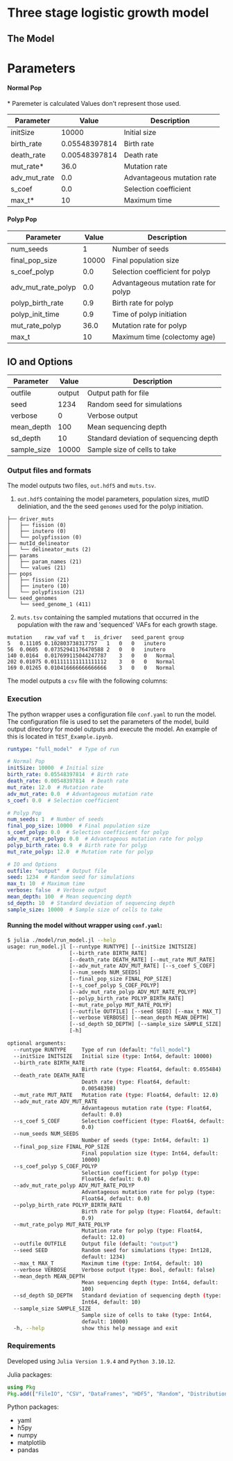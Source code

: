 # Three stage logistic growth model

## The Model

# Parameters

#### Normal Pop

\* Paremeter is calculated
Values don't represent those used.

| Parameter        | Value          | Description                   |
|------------------|----------------|-------------------------------|
| initSize         | 10000          | Initial size                  |
| birth_rate       | 0.05548397814  | Birth rate                    |
| death_rate       | 0.00548397814  | Death rate                    |
| mut_rate*         | 36.0           | Mutation rate                 |
| adv_mut_rate     | 0.0            | Advantageous mutation rate    |
| s_coef           | 0.0            | Selection coefficient         |
| max_t*        | 10      | Maximum time                    |

#### Polyp Pop

| Parameter              | Value          | Description                        |
|------------------------|----------------|------------------------------------|
| num_seeds              | 1              | Number of seeds                    |
| final_pop_size         | 10000          | Final population size              |
| s_coef_polyp           | 0.0            | Selection coefficient for polyp    |
| adv_mut_rate_polyp     | 0.0            | Advantageous mutation rate for polyp |
| polyp_birth_rate       | 0.9            | Birth rate for polyp               |
| polyp_init_time        | 0.9            | Time of polyp initiation           |
| mut_rate_polyp         | 36.0           | Mutation rate for polyp            |
| max_t        | 10      | Maximum time (colectomy age)                    |

## IO and Options

| Parameter    | Value   | Description                     |
|--------------|---------|---------------------------------|
| outfile      | output  | Output path for file                     |
| seed         | 1234    | Random seed for simulations     |
| verbose      | 0       | Verbose output                  |
| mean_depth   | 100     | Mean sequencing depth           |
| sd_depth     | 10      | Standard deviation of sequencing depth |
| sample_size  | 10000   | Sample size of cells to take    |

### Output files and formats

The model outputs two files, `out.hdf5` and `muts.tsv`.

1. `out.hdf5` containing the model parameters, population sizes, mutID deliniation, and the the seed `genomes` used for the polyp initiation.

```
├── driver_muts
│   ├── fission (0)
│   ├── inutero (0)
│   └── polypfission (0)
├── mutId_delineator
│   └── delineator_muts (2)
├── params
│   ├── param_names (21)
│   └── values (21)
├── pops
│   ├── fission (21)
│   ├── inutero (10)
│   └── polypfission (21)
└── seed_genomes
    └── seed_genome_1 (411)
```

2. `muts.tsv` containing the sampled mutations that occurred in the population with the raw and 'sequenced' VAFs for each growth stage.

```
mutation	raw_vaf	vaf	t	is_driver	seed_parent	group
5	0.11105	0.102803738317757	1	0	0	inutero
56	0.0605	0.07352941176470588	2	0	0	inutero
140	0.0164	0.017699115044247787	3	0	0	Normal
202	0.01075	0.011111111111111112	3	0	0	Normal
169	0.01265	0.010416666666666666	3	0	0	Normal

```

The model outputs a `csv` file with the following columns:

### Execution

The python wrapper uses a configuration file `conf.yaml` to run the model. The configuration file is used to set the parameters of the model, build output directory for model outputs and execute the model. An example of this is located in `TEST_Example.ipynb`.

```yaml
runtype: "full_model"  # Type of run

# Normal Pop
initSize: 10000  # Initial size
birth_rate: 0.05548397814  # Birth rate
death_rate: 0.00548397814  # Death rate
mut_rate: 12.0  # Mutation rate
adv_mut_rate: 0.0  # Advantageous mutation rate
s_coef: 0.0  # Selection coefficient

# Polyp Pop
num_seeds: 1  # Number of seeds
final_pop_size: 10000  # Final population size
s_coef_polyp: 0.0  # Selection coefficient for polyp
adv_mut_rate_polyp: 0.0  # Advantageous mutation rate for polyp
polyp_birth_rate: 0.9  # Birth rate for polyp
mut_rate_polyp: 12.0  # Mutation rate for polyp

# IO and Options
outfile: "output"  # Output file
seed: 1234  # Random seed for simulations
max_t: 10  # Maximum time
verbose: false  # Verbose output
mean_depth: 100  # Mean sequencing depth
sd_depth: 10  # Standard deviation of sequencing depth
sample_size: 10000  # Sample size of cells to take
```

#### Running the model without wrapper using `conf.yaml`:

```bash
$ julia ./model/run_model.jl --help
usage: run_model.jl [--runtype RUNTYPE] [--initSize INITSIZE]
                    [--birth_rate BIRTH_RATE]
                    [--death_rate DEATH_RATE] [--mut_rate MUT_RATE]
                    [--adv_mut_rate ADV_MUT_RATE] [--s_coef S_COEF]
                    [--num_seeds NUM_SEEDS]
                    [--final_pop_size FINAL_POP_SIZE]
                    [--s_coef_polyp S_COEF_POLYP]
                    [--adv_mut_rate_polyp ADV_MUT_RATE_POLYP]
                    [--polyp_birth_rate POLYP_BIRTH_RATE]
                    [--mut_rate_polyp MUT_RATE_POLYP]
                    [--outfile OUTFILE] [--seed SEED] [--max_t MAX_T]
                    [--verbose VERBOSE] [--mean_depth MEAN_DEPTH]
                    [--sd_depth SD_DEPTH] [--sample_size SAMPLE_SIZE]
                    [-h]

optional arguments:
  --runtype RUNTYPE     Type of run (default: "full_model")
  --initSize INITSIZE   Initial size (type: Int64, default: 10000)
  --birth_rate BIRTH_RATE
                        Birth rate (type: Float64, default: 0.055484)
  --death_rate DEATH_RATE
                        Death rate (type: Float64, default:
                        0.00548398)
  --mut_rate MUT_RATE   Mutation rate (type: Float64, default: 12.0)
  --adv_mut_rate ADV_MUT_RATE
                        Advantageous mutation rate (type: Float64,
                        default: 0.0)
  --s_coef S_COEF       Selection coefficient (type: Float64, default:
                        0.0)
  --num_seeds NUM_SEEDS
                        Number of seeds (type: Int64, default: 1)
  --final_pop_size FINAL_POP_SIZE
                        Final population size (type: Int64, default:
                        10000)
  --s_coef_polyp S_COEF_POLYP
                        Selection coefficient for polyp (type:
                        Float64, default: 0.0)
  --adv_mut_rate_polyp ADV_MUT_RATE_POLYP
                        Advantageous mutation rate for polyp (type:
                        Float64, default: 0.0)
  --polyp_birth_rate POLYP_BIRTH_RATE
                        Birth rate for polyp (type: Float64, default:
                        0.9)
  --mut_rate_polyp MUT_RATE_POLYP
                        Mutation rate for polyp (type: Float64,
                        default: 12.0)
  --outfile OUTFILE     Output file (default: "output")
  --seed SEED           Random seed for simulations (type: Int128,
                        default: 1234)
  --max_t MAX_T         Maximum time (type: Int64, default: 10)
  --verbose VERBOSE     Verbose output (type: Bool, default: false)
  --mean_depth MEAN_DEPTH
                        Mean sequencing depth (type: Int64, default:
                        100)
  --sd_depth SD_DEPTH   Standard deviation of sequencing depth (type:
                        Int64, default: 10)
  --sample_size SAMPLE_SIZE
                        Sample size of cells to take (type: Int64,
                        default: 10000)
  -h, --help            show this help message and exit
```

### Requirements

Developed using `Julia Version 1.9.4` and `Python 3.10.12`.

Julia packages:
```julia
using Pkg
Pkg.add(["FileIO", "CSV", "DataFrames", "HDF5", "Random", "Distributions", "ArgParse", "PoissonRandom", "StatsBase"])
```

Python packages:

- yaml 
- h5py 
- numpy
- matplotlib 
- pandas


